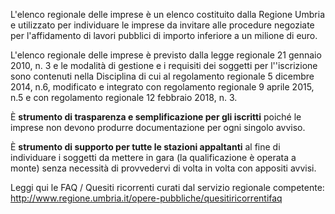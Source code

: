 L'elenco regionale delle imprese è un elenco costituito dalla Regione Umbria e utilizzato per individuare le imprese da invitare alle procedure negoziate per l'affidamento di lavori pubblici di importo inferiore a un milione di euro.

L'elenco regionale delle imprese è previsto dalla legge regionale 21 gennaio 2010, n. 3 e le modalità di gestione e i requisiti dei soggetti per l''iscrizione sono contenuti nella Disciplina di cui al regolamento regionale 5 dicembre 2014, n.6, modificato e integrato con regolamento regionale 9 aprile 2015, n.5 e con regolamento regionale 12 febbraio 2018, n. 3.

È **strumento di trasparenza e semplificazione per gli iscritti** poiché le imprese non devono produrre documentazione per ogni singolo avviso.

È **strumento di supporto per tutte le stazioni appaltanti** al fine di individuare i soggetti da mettere in gara (la qualificazione è operata a monte) senza necessità di provvedervi di volta in volta con appositi avvisi.

Leggi qui le FAQ / Quesiti ricorrenti curati dal servizio regionale competente: http://www.regione.umbria.it/opere-pubbliche/quesitiricorrentifaq
